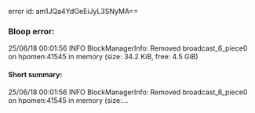 error id: am1JQa4YdOeEiJyL3SNyMA==
### Bloop error:

25/06/18 00:01:56 INFO BlockManagerInfo: Removed broadcast_6_piece0 on hpomen:41545 in memory (size: 34.2 KiB, free: 4.5 GiB)
#### Short summary: 

25/06/18 00:01:56 INFO BlockManagerInfo: Removed broadcast_6_piece0 on hpomen:41545 in memory (size:...